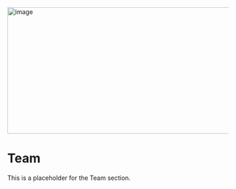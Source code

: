<img width="1440" height="288" alt="image" src="https://github.com/user-attachments/assets/8fa17dd3-6ca2-4772-afc7-8a8934245acc" />

# Team

This is a placeholder for the Team section.
